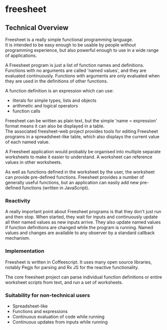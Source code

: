 # freesheet

## Technical Overview

Freesheet is a really simple functional programming language.  
It is intended to be easy enough to be usable by people without programming experience,
but also powerful enough to use in a wide range of applications.

A Freesheet program is just a list of function names and definitions.
Functions with no arguments are called 'named values', and they are evaluated continuously.
Functions with arguments are only evaluated when they are used in the definitions of other functions.

A function definition is an expression which can use:

- literals for simple types, lists and objects
- arithmetic and logical operators
- function calls

Freesheet can be written as plain text, but the simple 'name = expression' format
means it can also be displayed in a table.  
The associated freesheet-web project provides tools for editing Freesheet programs in a spreadsheet-like table, 
which also displays the current value of each named value.

A Freesheet application would probably be organised into multiple separate worksheets to make it easier to understand.
A worksheet can reference values in other worksheets.

As well as functions defined in the worksheet by the user, the worksheet can provide pre-defined functions.
Freesheet provides a number of generally useful functions, but an application can easily add new pre-defined functions (written in JavaScript).

### Reactivity

A really important point about Freesheet programs is that they don't just run and then stop.
When started, they wait for inputs and continuously update all their named values as new inputs arrive.
They also update named values if function definitions are changed while the program is running.
Named values and changes are available to any observer by a standard callback mechanism.

 
### Implementation
 
Freesheet is written in Coffeescript.  It uses many open source libraries, notably Pegjs for parsing and Rx JS for the reactive functionality.
  
The core freesheet project can parse individual function definitions or entire worksheet scripts from text, and run a set of worksheets.  

### Suitability for non-technical users
- Spreadsheet-like
- Functions and expressions
- Continuous evaluation of code while running
- Continuous updates from inputs while running



